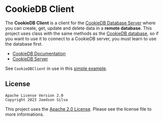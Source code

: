 # CookieDB Client

The **CookieDB Client** is a client for the [CookieDB Database Server](https://github.com/jaedsonpys/cookiedb-server) where you can create, get, update and delete data in a **remote database**. This project uses class with the same methods as the [CookieDB database](https://github.com/jaedsonpys/cookiedb), so if you want to use it to connect to a CookieDB server, you must learn to use the database first.

- [CookieDB Documentation](https://github.com/jaedsonpys/cookiedb/tree/master/DOCS/database)
- [CookieDB Server](https://github.com/jaedsonpys/cookiedb-server)

See `CookieDBClient` in use in this [simple example](https://github.com/jaedsonpys/cookiedb-client/blob/master/examples/simple_client.py).

## License

```
Apache License Version 2.0
Copyright 2023 Jaedson Silva
```

This project uses the [Apache 2.0 License](https://github.com/jaedsonpys/cookiedb-client/blob/master/LICENSE). Please see the license file to more informations.